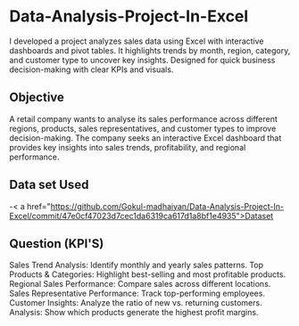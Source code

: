 # Data-Analysis-Project-In-Excel
I developed a project analyzes sales data using Excel with interactive dashboards and pivot tables. It highlights trends by month, region, category, and customer type to uncover key insights. Designed for quick business decision-making with clear KPIs and visuals.

## Objective
A retail company wants to analyse its sales performance across different regions, products, sales representatives, and customer types to improve decision-making. The company seeks an interactive Excel dashboard that provides key insights into sales trends, profitability, and regional performance.

## Data set Used
-< a href="https://github.com/Gokul-madhaiyan/Data-Analysis-Project-In-Excel/commit/47e0cf47023d7cec1da6319ca617d1a8bf1e4935">Dataset</a> 

## Question (KPI'S)
Sales Trend Analysis: Identify monthly and yearly sales patterns.
Top Products & Categories: Highlight best-selling and most profitable products.
Regional Sales Performance: Compare sales across different locations.
Sales Representative Performance: Track top-performing employees.
Customer Insights: Analyze the ratio of new vs. returning customers.
Analysis: Show which products generate the highest profit margins.
